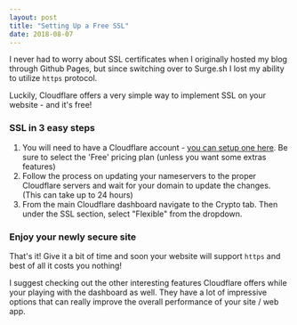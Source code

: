 ```yaml
---
layout: post
title: "Setting Up a Free SSL"
date: 2018-08-07
---
```



I never had to worry about SSL certificates when I originally hosted my blog through Github Pages, but since switching over to Surge.sh I lost my ability to utilize `https` protocol.

Luckily, Cloudflare offers a very simple way to implement SSL on your website - and it's free!

### SSL in 3 easy steps

1. You will need to have a Cloudflare account - <a href="https://dash.cloudflare.com/sign-up">you can setup one here</a>. Be sure to select the 'Free' pricing plan (unless you want some extras features)
2. Follow the process on updating your nameservers to the proper Cloudflare servers and wait for your domain to update the changes. (This can take up to 24 hours)
3. From the main Cloudflare dashboard navigate to the Crypto tab. Then under the SSL section, select "Flexible" from the dropdown.

### Enjoy your newly secure site

That's it! Give it a bit of time and soon your website will support `https` and best of all it costs you nothing!

I suggest checking out the other interesting features Cloudflare offers while your playing with the dashboard as well. They have a lot of impressive options that can really improve the overall performance of your site / web app.
